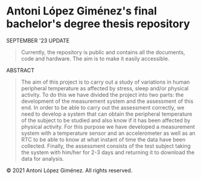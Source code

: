 # Antoni López Giménez's final bachelor's degree thesis repository

SEPTEMBER '23 UPDATE
> Currently, the repository is public and contains all the documents, code and hardware. The aim is to make it easily accessible.

ABSTRACT
> The aim of this project is to carry out a study of variations in human peripheral temperature as affected by stress, sleep and/or physical activity. To do this we have divided the project into two parts: the development of the measurement system and the assessment of this end. In order to be able to carry out the assessment correctly, we need to develop a system that can obtain the peripheral temperature of the subject to be studied and also know if it has been affected by physical activity. For this purpose we have developed a measurement system with a temperature sensor and an accelerometer as well as an RTC to be able to know at what instant of time the data have been collected. Finally, the assessment consists of the test subject taking the system with him/her for 2-3 days and returning it to download the data for analysis.

© 2021 Antoni López Giménez. All rights reserved.